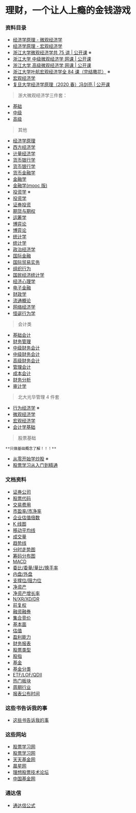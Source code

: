 # 理财，一个让人上瘾的金钱游戏

### 资料目录

- [经济学原理 - 微观经济学](#)
- [经济学原理 - 宏观经济学](#)
- [浙江大学微观经济学共 75 讲 | 公开课](https://www.bilibili.com/video/BV1us411W7U6?from=search&seid=1323118962756780269) ※
- [浙江大学 中级微观经济学 网课 | 公开课](https://www.bilibili.com/video/av87582759/?spm_id_from=333.788.b_636f6d6d656e74.6)
- [浙江大学 高级微观经济学 网课 | 公开课](https://www.bilibili.com/video/av87593642/?spm_id_from=333.788.b_636f6d6d656e74.7)
- [浙江大学叶航宏观经济学全 84 课（完结撒花）](https://www.bilibili.com/video/BV1Yx411x7Ba) ※
- [宏观经济学](https://www.bilibili.com/video/av62117298)
- [复旦大学经济学原理（2020 春）冯剑亮 | 公开课](https://www.bilibili.com/video/BV1Uk4y1R7DA?from=search&seid=7715030822278961667)

> 浙大微观经济学三件套：

- [基础](https://www.bilibili.com/video/av61995532)
- [中级](https://www.bilibili.com/video/av62097332)
- [高级](https://www.bilibili.com/video/av62092666)

> 其他

- [经济学原理](https://www.bilibili.com/video/av62120450)
- [西方经济学](https://www.bilibili.com/video/av77215354)
- [计量经济学](https://www.bilibili.com/video/av62274815)
- [货币银行学](https://www.bilibili.com/video/av77185905)
- [货币银行学](https://www.bilibili.com/video/av62117150)
- [货币金融学](https://www.bilibili.com/video/av78157710)
- [金融学](https://www.bilibili.com/video/av60362952)
- [金融学(mooc 版)](https://www.bilibili.com/video/av64305677)
- [投资学](https://www.bilibili.com/video/BV1C4411X7zU) ※
- [投资学](https://www.bilibili.com/video/av63111056)
- [证券投资](https://www.bilibili.com/video/av70848889)
- [期货与期权](https://www.bilibili.com/video/av76145731)
- [运筹学](https://www.bilibili.com/video/av64208304)
- [博弈论](https://www.bilibili.com/video/av70231706)
- [博弈论](https://www.bilibili.com/video/av65492291)
- [统计学](https://www.bilibili.com/video/av86649051)
- [统计学](https://www.bilibili.com/video/av62277098)
- [政治经济学](https://www.bilibili.com/video/av60209292)
- [国际金融](https://www.bilibili.com/video/av62475787)
- [国际贸易实务](https://www.bilibili.com/video/av79028566)
- [组织行为](https://www.bilibili.com/video/av62772659)
- [国民经济统计学](https://www.bilibili.com/video/av70757361)
- [经济心理学](https://www.bilibili.com/video/av60944014)
- [电子金融](https://www.bilibili.com/video/av69387335)
- [财政学](https://www.bilibili.com/video/av60804796)
- [流通概论](https://www.bilibili.com/video/av77100008)
- [网络经济学](https://www.bilibili.com/video/av62228580)
- [怪诞行为学](https://www.bilibili.com/video/BV16W411E7in)

> 会计类

- [基础会计](https://www.bilibili.com/video/av59980616)
- [财务管理](https://www.bilibili.com/video/av77063341)
- [中级财务会计](https://www.bilibili.com/video/av59989206)
- [中级财务会计](https://www.bilibili.com/video/av88261251)
- [高级财务会计](https://www.bilibili.com/video/av81718082)
- [管理会计](https://www.bilibili.com/video/av77065134)
- [成本会计](https://www.bilibili.com/video/av81718807)
- [财务分析](https://www.bilibili.com/video/av77064751)
- [审计学](https://www.bilibili.com/video/av81694137)

> 北大光华管理 4 件套

- [行为经济学](https://www.bilibili.com/video/av77730757) ※
- [微观经济学](https://www.bilibili.com/video/av77736276)
- [宏观经济学](https://www.bilibili.com/video/av77739800)
- [会计学基础](https://www.bilibili.com/video/av77726704)

> 股票基础

    **只做基础概念了解！！！**

- [从零开始学炒股](https://www.bilibili.com/video/BV1D7411m7VV) ※
- [股票学习从入门到精通](https://www.bilibili.com/video/BV1ib411i7jg)

### 文档资料

- [证券公司](./docs/zhengquangongsi.md)
- [股票代码](./docs/gupiaodaima.md)
- [交易费用](./docs/jiaoyifeiyong.md)
- [市盈率/市净率](./docs/shiyinglv.md)
- [企业估值倍数](./docs/ev-evitda.md)
- [K 线图](./docs/k-line-chart.md)
- [移动平均线](./docs/pingjunxian.md)
- [成交量](./docs/chengjiaoliang.md)
- [趋势线](./docs/qushixian.md)
- [分时走势图](./docs/fenshisoushitu.md)
- [筹码分布图](./docs/choumafenbutu.md)
- [MACD](./docs/macd.md)
- [委比/委量/量比/换手率](./docs/weibi-weiliang-liangbi.md)
- [内盘/外盘](./docs/neipan-waipan.md)
- [支撑位/阻力位](./docs/zhichengwei-zuliwei.md)
- [净资产](./docs/jingzichan.md)
- [净资产增长率](./docs/jingzichanzengzhanglv.md)
- [N/XR/XD/DR](./docs/n-xr-xd-dr.md)
- [前复权](./docs/qianfuquan.md)
- [融资融券](./docs/rongzirongquan.md)
- [集合竞价](./docs/jihejingjia.md)
- [基本面](./docs/jibenmian.md)
- [估值](./docs/guzhi.md)
- [盈利能力](./docs/yinglinengli.md)
- [财务报表](./docs/caiwubaobiao.md)
- [股票类型](./docs/gupiaoleixing.md)
- [股指](./docs/gupiaozhishu.md)
- [基金](./docs/jijin.md)
- [基金分类](./docs/jijinfenlei.md)
- [ETF/LOF/QDII](./docs/etf-lof-qd.md)
- [热门板块](./docs/remenbankuai.md)
- [周期行业](./docs/zhouqihangye.md)
- [报表公布时间](./docs/baobiaogongbushijian.md)

### 这些书告诉我的事

- [这些书告诉我的事](./think-more)

### 这些网站

- [股票学习网](http://www.8gp8.cn/)
- [股票学习网](http://www.75111.net/)
- [天天基金网](https://fund.eastmoney.com/)
- [晨星网](http://cn.morningstar.com)
- [理想股票技术论坛](https://www.55188.com/portal.php)
- [中国基金网](http://www.cnfund.cn/)

### 通达信

- [通达信公式](https://help.tdx.com.cn/book.asp)
